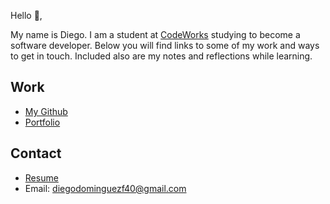 Hello 👋, 

My name is Diego. I am a student at [CodeWorks](https://boisecodeworks.com) studying to become a software developer. Below you will find links to some of my work and ways to get in touch. Included also are my notes and reflections while learning. 

## Work

  + [My Github](https://github.com/DiegoDomingu3z)
  + [Portfolio](https://DiegoDomingu3z.github.io/)

## Contact

  + [Resume](https://DiegoDomingu3z.github.io/resume)
  + Email: diegodominguezf40@gmail.com
  
